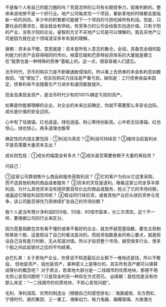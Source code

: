 不是每个人有自己的能力圈的吗？究竟怎样的公司有长期竞争力，挺难判断的。整体来说地惨不是一个好行业。地产公司每卖完一个项目，重新拿地的时候都会面临新一轮的风险。多少年的积累都可能被下一个项目的亏损吃掉所有利润。但是，只要社会的需求在，就会就会有供给，有竞争力的公司会给股东创造价值。只有夕阳的产业，没有夕阳的企业。睿智的方丈不买地产公司是可以理解的。我去买地产公司是因为我在这个领域浸淫多年有我的理解。

唐朝：资本永不眠，意思就是：资本是所有人意志的集合，全球。具备完全相同盈利能力的资产会获得相同的市价。格雷厄姆和巴菲特投资体系的大厦就是建立在“股票也是一种特殊的债券”基础上的。这一点，很容易被人们遗忘。

法币时代，货币的购买力是不断被通胀侵蚀的，所以看上去债券的本金和利息如数收回，“钱”增加了，但实际购买力往往是严重亏损。缺陷是：工行债券收益率固定，债券利率不会随着生产力进步和通货膨胀提升。

现金及类现金资产，是法币时代少有的100%确定亏损的资产。

如果是你能够理解的企业，对企业的未来比较确定，你就不需要那么多安全边际。成长是价值的安全边际。

心中有了估值锚，红也逍遥，绿也逍遥，耐心等待创新高。心中若无估值锚，红也惊心，绿也惊心，再多道理也飘零

确定性的内涵主要包括：①利润为真否？②利润可持续否？③维持当前盈利水平是否需要大量资本支出？

成长则包括：①成长的幅度会有多大？②成长是否需要依赖于大量的再投资？

问自己：

①这家公司靠销售什么商品和服务获取利润？
②它的客户为何从它这里采购，而不选其他机构的商品或者服务？
③资本的天性是逐利。眼看这家公司坐享丰厚利润，为什么其他资本没有提供更高性价比的商品或服务，抢占了它的市场份额，或逼迫它降低利润空间呢？
④假设同行挟巨资，或者其他产业巨头挟巨资参与竞争，该公司能否保住乃至继续扩张自己的市场份额？

我个人是当年预计净利润的50倍、55倍、60倍市盈率，分三次清空。这个不一样，要根据公司的行业来区分。

因为宽基指数包含有看不懂的或者不看好的企业，就去怀疑宽基指数，要去主观剔除某些个股，这是假设了自己的看法是对的。而投资指数基金的核心要点，就是假设自己没有能力判断，无从知道对错。所以才投资整个市场，接受很多行业、很多个股之间此起彼伏之后的平均结果。

@巴扎黑：关于房地产企业，你曾说不知道最后企业剩下一堆地还是钱，所以不敢投。
但地是资产，钱也是资产，某种意义上是等价的，其实所有资产都可以换算成等价的概念吧？
对于房企，若拿地大部分是一二线城市的优质地块，那便不用太担心变现问题吧？只是现金的另一种存在方式而已。
@唐朝：我恰恰是没有你那么肯定：“一二线城市的优质地块，不担心变现问题”。


毛利、净利润高、优秀的制造业（根据自己的感觉排名）：海康威视、东方雨虹、宁德时代、美的集团、三一重工、潍柴动力、格力电器、福耀玻璃、大族激光